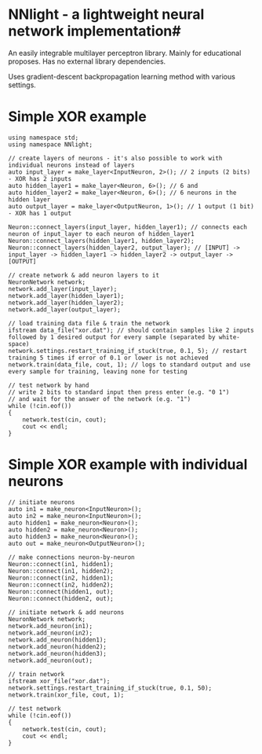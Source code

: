 # NNlight - a lightweight neural network implementation#

An easily integrable multilayer perceptron library. Mainly for educational proposes. Has no external library dependencies.

Uses gradient-descent backpropagation learning method with various settings.

# Simple XOR example #

	using namespace std;
	using namespace NNlight;
	
	// create layers of neurons - it's also possible to work with individual neurons instead of layers
	auto input_layer = make_layer<InputNeuron, 2>(); // 2 inputs (2 bits) - XOR has 2 inputs
	auto hidden_layer1 = make_layer<Neuron, 6>(); // 6 and
	auto hidden_layer2 = make_layer<Neuron, 6>(); // 6 neurons in the hidden layer
	auto output_layer = make_layer<OutputNeuron, 1>(); // 1 output (1 bit) - XOR has 1 output
	
	Neuron::connect_layers(input_layer, hidden_layer1); // connects each neuron of input_layer to each neuron of hidden_layer1
	Neuron::connect_layers(hidden_layer1, hidden_layer2);
	Neuron::connect_layers(hidden_layer2, output_layer); // [INPUT] -> input_layer -> hidden_layer1 -> hidden_layer2 -> output_layer -> [OUTPUT]
	
	// create network & add neuron layers to it
	NeuronNetwork network;
	network.add_layer(input_layer);
	network.add_layer(hidden_layer1);
	network.add_layer(hidden_layer2);
	network.add_layer(output_layer);
	
	// load training data file & train the network
	ifstream data_file("xor.dat"); // should contain samples like 2 inputs followed by 1 desired output for every sample (separated by white-space)
	network.settings.restart_training_if_stuck(true, 0.1, 5); // restart training 5 times if error of 0.1 or lower is not achieved
	network.train(data_file, cout, 1); // logs to standard output and use every sample for training, leaving none for testing
	
	// test network by hand
	// write 2 bits to standard input then press enter (e.g. "0 1")
	// and wait for the answer of the network (e.g. "1")
	while (!cin.eof())
	{
		network.test(cin, cout);
		cout << endl;
	}

# Simple XOR example with individual neurons #

	// initiate neurons
	auto in1 = make_neuron<InputNeuron>();
	auto in2 = make_neuron<InputNeuron>();
	auto hidden1 = make_neuron<Neuron>();
	auto hidden2 = make_neuron<Neuron>();
	auto hidden3 = make_neuron<Neuron>();
	auto out = make_neuron<OutputNeuron>();

	// make connections neuron-by-neuron
	Neuron::connect(in1, hidden1);
	Neuron::connect(in1, hidden2);
	Neuron::connect(in2, hidden1);
	Neuron::connect(in2, hidden2);
	Neuron::connect(hidden1, out);
	Neuron::connect(hidden2, out);
	
	// initiate network & add neurons
	NeuronNetwork network;
	network.add_neuron(in1);
	network.add_neuron(in2);
	network.add_neuron(hidden1);
	network.add_neuron(hidden2);
	network.add_neuron(hidden3);
	network.add_neuron(out);

	// train network
	ifstream xor_file("xor.dat");
	network.settings.restart_training_if_stuck(true, 0.1, 50);
	network.train(xor_file, cout, 1);

	// test network
	while (!cin.eof())
	{
		network.test(cin, cout);
		cout << endl;
	}